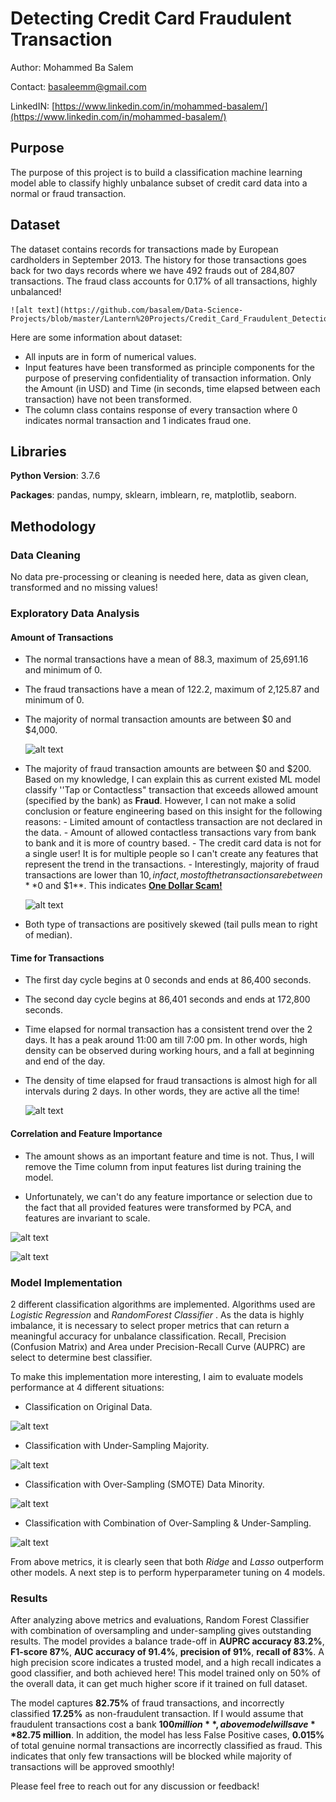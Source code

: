 
# Detecting Credit Card Fraudulent Transaction 
Author: Mohammed Ba Salem 

Contact: basaleemm@gmail.com

LinkedIN: [https://www.linkedin.com/in/mohammed-basalem/](https://www.linkedin.com/in/mohammed-basalem/)

## Purpose 
The purpose of this project is to build a classification machine learning model able to classify highly unbalance subset of credit card data into a normal or fraud transaction.  

## Dataset 
The dataset contains records for transactions made by European cardholders in September 2013. The history for those transactions goes back for two days records where we have 492 frauds out of 284,807 transactions. The fraud class accounts for 0.17% of all transactions, highly unbalanced! 


	![alt text](https://github.com/basalem/Data-Science-Projects/blob/master/Lantern%20Projects/Credit_Card_Fraudulent_Detection/Images/Class_Distribution.PNG) 


Here are some information about dataset: 
- All inputs are in form of numerical values. 
- Input features have been transformed as principle components for the purpose of preserving confidentiality of transaction information. Only the Amount (in USD) and Time (in seconds, time elapsed between each transaction) have not been transformed. 
- The column class contains response of every transaction where 0 indicates normal transaction and 1 indicates fraud one. 

## Libraries 
**Python Version**: 3.7.6

**Packages**:  pandas, numpy, sklearn, imblearn, re, matplotlib, seaborn.
 
## Methodology 
### Data Cleaning 
No data pre-processing or cleaning is needed here, data as given clean, transformed and no missing values! 
### Exploratory Data Analysis 
#### Amount of Transactions 
- The normal transactions have a mean of 88.3, maximum of 25,691.16 and minimum of 0. 
- The fraud transactions have a mean of 122.2, maximum of 2,125.87 and minimum of 0. 
- The majority of normal transaction amounts are between $0 and $4,000. 

		
	![alt text](https://github.com/basalem/Data-Science-Projects/blob/master/Lantern%20Projects/Credit_Card_Fraudulent_Detection/Images/Normal_Distribtion.PNG)


- The majority of fraud transaction amounts are between $0 and $200. Based on my knowledge, I can explain this as current existed ML model classify ''Tap or Contactless" transaction that exceeds allowed amount (specified by the bank) as **Fraud**. However, I can not make a solid conclusion or feature engineering based on this insight for the following reasons: 
		- Limited amount of contactless transaction are not declared in the data. 
		- Amount of allowed contactless transactions vary from bank to bank and it is more of country based. 
		- The credit card data is not for a single user! It is for multiple people so I can't create any features that 			represent the trend in the transactions. 
		- Interestingly, majority of fraud transactions are lower than $10, in fact, most of the transactions are between **$0 and $1**. This indicates **[One Dollar Scam!](https://www.creditcards.com/credit-card-news/1-dollar-credit-card-scam-1282/)**


	![alt text](https://github.com/basalem/Data-Science-Projects/blob/master/Lantern%20Projects/Credit_Card_Fraudulent_Detection/Images/Fraud_Distribution.PNG)	



- Both type of transactions are positively skewed (tail pulls mean to right of median). 

#### Time for Transactions  
- The first day cycle begins at 0 seconds and ends at 86,400 seconds. 
- The second day cycle begins at 86,401 seconds and ends at 172,800 seconds. 
- Time elapsed for normal transaction has a consistent trend over the 2 days. It has a peak around 11:00 am till 7:00 pm. In other words, high density can be observed during working hours, and a fall at beginning and end of the day. 
- The density of time elapsed for fraud transactions is almost high for all intervals during 2 days. In other words, they are active all the time!

	![alt text](https://github.com/basalem/Data-Science-Projects/blob/master/Lantern%20Projects/Credit_Card_Fraudulent_Detection/Images/Transaction_Time.PNG)


#### Correlation and Feature Importance
- The amount shows as an important feature and time is not. Thus, I will remove the Time column from input features list during training the model. 

- Unfortunately, we can't do any feature importance or selection due to the fact that all provided features were transformed by PCA, and features are invariant to scale.  

![alt text](https://github.com/basalem/Data-Science-Projects/blob/master/Lantern%20Projects/Credit_Card_Fraudulent_Detection/Images/All_Correlation.PNG)


![alt text](https://github.com/basalem/Data-Science-Projects/blob/master/Lantern%20Projects/Credit_Card_Fraudulent_Detection/Images/Fraud_Correlation.PNG)

### Model Implementation 
 2 different classification algorithms are implemented. Algorithms used are *Logistic Regression* and *RandomForest Classifier* . As the data is highly imbalance, it is necessary to select proper metrics that can return a meaningful accuracy for unbalance classification. Recall, Precision (Confusion Matrix) and Area under Precision-Recall Curve (AUPRC) are select to determine best classifier. 

To make this implementation more interesting, I aim to evaluate models performance at 4 different situations: 

- Classification on Original Data.

![alt text](https://github.com/basalem/Data-Science-Projects/blob/master/Lantern%20Projects/Credit_Card_Fraudulent_Detection/Images/Experiment1.png)

- Classification with Under-Sampling Majority.

![alt text](https://github.com/basalem/Data-Science-Projects/blob/master/Lantern%20Projects/Credit_Card_Fraudulent_Detection/Images/Experiment2.png)

- Classification with Over-Sampling (SMOTE) Data Minority.

![alt text](https://github.com/basalem/Data-Science-Projects/blob/master/Lantern%20Projects/Credit_Card_Fraudulent_Detection/Images/Experiment3.png)

- Classification with Combination of Over-Sampling & Under-Sampling. 


![alt text](https://github.com/basalem/Data-Science-Projects/blob/master/Lantern%20Projects/Credit_Card_Fraudulent_Detection/Images/Experiment4.png)

From above metrics, it is clearly seen that both *Ridge* and *Lasso* outperform other models. A next step is to perform hyperparameter  tuning on 4 models.   
### Results 
 After analyzing above metrics and evaluations, Random Forest Classifier with combination of oversampling and under-sampling gives outstanding results. The model provides a balance trade-off in **AUPRC accuracy 83.2%**, **F1-score 87%**, **AUC accuracy of 91.4%**, **precision of 91%**, **recall of 83%**. A high precision score indicates a trusted model, and a high recall indicates a good classifier, and both achieved here! This model trained only on 50% of the overall data, it can get much higher score if it trained on full dataset.   

The model captures **82.75%** of fraud transactions, and incorrectly classified **17.25%** as non-fraudulent transaction. If I would assume that fraudulent transactions cost a bank **$100 million**, above model will save **$82.75 million**. In addition, the model has less False Positive cases, **0.015%** of total  genuine normal transactions are incorrectly classified as fraud. This indicates that only few transactions will be blocked while majority of transactions will be approved smoothly! 

Please feel free to reach out for any discussion or feedback! 
